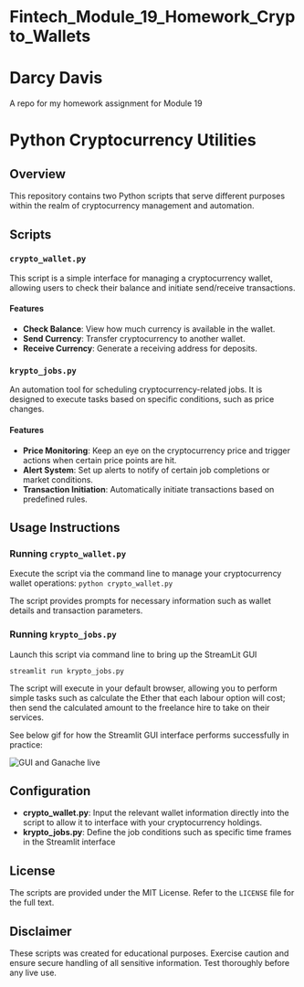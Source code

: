 # Fintech_Module_19_Homework_Crypto_Wallets
# Darcy Davis
A repo for my homework assignment for Module 19

# Python Cryptocurrency Utilities

## Overview

This repository contains two Python scripts that serve different purposes within the realm of cryptocurrency management and automation.

## Scripts

### `crypto_wallet.py`

This script is a simple interface for managing a cryptocurrency wallet, allowing users to check their balance and initiate send/receive transactions.

#### Features

- **Check Balance**: View how much currency is available in the wallet.
- **Send Currency**: Transfer cryptocurrency to another wallet.
- **Receive Currency**: Generate a receiving address for deposits.

### `krypto_jobs.py`

An automation tool for scheduling cryptocurrency-related jobs. It is designed to execute tasks based on specific conditions, such as price changes.

#### Features

- **Price Monitoring**: Keep an eye on the cryptocurrency price and trigger actions when certain price points are hit.
- **Alert System**: Set up alerts to notify of certain job completions or market conditions.
- **Transaction Initiation**: Automatically initiate transactions based on predefined rules.

## Usage Instructions

### Running `crypto_wallet.py`

Execute the script via the command line to manage your cryptocurrency wallet operations:
```python crypto_wallet.py```

The script provides prompts for necessary information such as wallet details and transaction parameters.

### Running `krypto_jobs.py`

Launch this script via command line to bring up the StreamLit GUI

```streamlit run krypto_jobs.py```


The script will execute in your default browser, allowing you to perform simple tasks such as calculate the Ether that each labour option will cost; then send the calculated amount to the freelance hire to take on their services.

See below gif for how the Streamlit GUI interface performs successfully in practice:

![GUI and Ganache live](https://github.com/darcy5d/Fintech_Module_19_Homework_Crypto_Wallets/blob/main/screengrabs/ganche_streamlit_live2.gif?raw=true)

## Configuration

- **crypto_wallet.py**: Input the relevant wallet information directly into the script to allow it to interface with your cryptocurrency holdings.
- **krypto_jobs.py**: Define the job conditions such as specific time frames in the Streamlit interface

## License

The scripts are provided under the MIT License. Refer to the `LICENSE` file for the full text.

## Disclaimer

These scripts was created for educational purposes. Exercise caution and ensure secure handling of all sensitive information. Test thoroughly before any live use.
